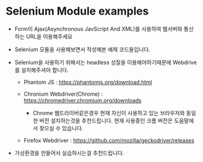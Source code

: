 Selenium Module examples
===
- Form이 Ajax(Asynchronous JavScript And XML)를 사용하여 웹서버와 통신하는 URL을 이용해주세요

- Selenium 모듈을 사용해보면서 작성해본 예제 코드들입니다.

- Selenium을 사용하기 위해서는 headless 성질을 이용해야하기때문에 Webdrive를 설치해주셔야 합니다.

  - Phantom JS : https://phantomjs.org/download.html
  
  - Chronium Webdriver(Chrome) : https://chromedriver.chromium.org/downloads
    
    - Chrome 웹드라이버같은경우 현재 자신이 사용하고 있는 브라우저와 동일한 버전 설치하는것을 추천드립니다. 현재 사용중인 크롬 버전은 도움말에서 찾으실 수 있습니다.
    
  - Firefox Webdriver : https://github.com/mozilla/geckodriver/releases
 
- 가상환경을 만들어서 실습하시는걸 추천드립니다.
